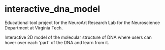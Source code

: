 # interactive_dna_model
Educational tool project for the NeuroArt Research Lab for the Neuroscience Department at Virginia Tech.

Interactive 2D model of the molecular structure of DNA where users can hover over each 'part' of the DNA and learn from it. 
